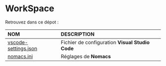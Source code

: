 # WorkSpace

Retrouvez dans ce dépot :

|NOM|DESCRIPTION|
|:--|:--|
|[vscode-settings.json](https://github.com/jasonchampagne/WorkSpace/blob/master/vscode-settings.json)|Fichier de configuration **Visual Studio Code**|
|[nomacs.ini](https://github.com/jasonchampagne/WorkSpace/blob/master/nomacs.ini)|Réglages de **Nomacs**|
